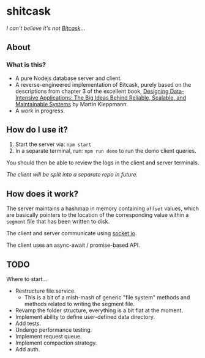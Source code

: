# shitcask

_I can't believe it's not [Bitcask](https://en.wikipedia.org/wiki/Bitcask)_...

## About

### What is this?

- A pure Nodejs database server and client.
- A reverse-engineered implementation of Bitcask, purely based on the descriptions from chapter 3 of the excellent book, [Designing Data-Intensive Applications: The Big Ideas Behind Reliable, Scalable, and Maintainable Systems](https://www.amazon.co.uk/Designing-Data-Intensive-Applications-Reliable-Maintainable/dp/1449373321) by Martin Kleppmann.
- A work in progress.

## How do I use it?

1. Start the server via: `npm start`
2. In a separate terminal, run: `npm run demo` to run the demo client queries.

You should then be able to review the logs in the client and server terminals.

_The client will be split into a separate repo in future._

## How does it work?

The server maintains a hashmap in memory containing `offset` values,
which are basically pointers to the location of the corresponding value within a `segment` file that has been written to disk.

The client and server communicate using [socket.io](https://www.npmjs.com/package/socket.io).

The client uses an async-await / promise-based API.

## TODO

Where to start...

- Restructure file.service.
  - This is a bit of a mish-mash of generic "file system" methods and methods related to writing the segment file.
- Revamp the folder structure, everything is a bit flat at the moment.
- Implement ability to define user-defined data directory.
- Add tests.
- Undergo performance testing.
- Implement request queue.
- Implement compaction strategy.
- Add auth.
